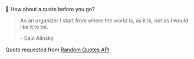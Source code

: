 📣 How about a quote before you go?

> As an organizer I start from where the world is, as it is, not as I would like it to be.
>
> <p>- Saul Alinsky</p>

Quote requested from [Random Quotes API](https://github.com/lukePeavey/quotable)
